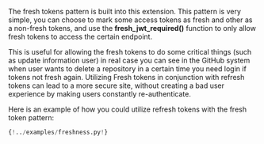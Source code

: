 The fresh tokens pattern is built into this extension. This pattern is very simple, you can choose to mark some access tokens as fresh and other as a non-fresh tokens, and use the **fresh_jwt_required()** function to only allow fresh tokens to access the certain endpoint.

This is useful for allowing the fresh tokens to do some critical things (such as update information user) in real case you can see in the GitHub system when user wants to delete a repository in a certain time you need login if tokens not fresh again. Utilizing Fresh tokens in conjunction with refresh tokens can lead to a more secure site, without creating a bad user experience by making users constantly re-authenticate.

Here is an example of how you could utilize refresh tokens with the fresh token pattern:

```python hl_lines="39 82"
{!../examples/freshness.py!}
```

